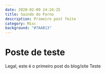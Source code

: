 ```yaml
---
date: 2020-02-09 14:24:25
title: Saindo do Forno
description: Primeiro post feito
category: Misc
background: "#7AAB13"
---
```


# Poste de teste

Legal, este é o primeiro post do blog/site Teste